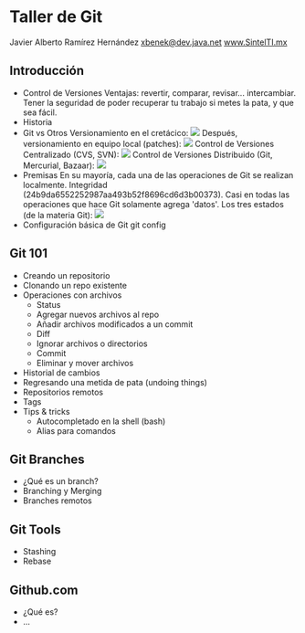 Taller de Git
=============

Javier Alberto Ramírez Hernández
<xbenek@dev.java.net>
www.SintelTI.mx

Introducción
------------

* Control de Versiones
  Ventajas: revertir, comparar, revisar... intercambiar.
  Tener la seguridad de poder recuperar tu trabajo si metes la pata, y que sea fácil.
* Historia
* Git vs Otros
  Versionamiento en el cretácico:
  ![](http://f.cl.ly/items/0h1r3e253Q3r013l222R/Captura%20de%20pantalla%202012-05-26%20a%20la(s)%2003.04.04.png)
  Después, versionamiento en equipo local (patches):
  ![](http://git-scm.com/figures/18333fig0101-tn.png)
  Control de Versiones Centralizado (CVS, SVN):
  ![](http://git-scm.com/figures/18333fig0102-tn.png)
  Control de Versiones Distribuido (Git, Mercurial, Bazaar):
  ![](http://git-scm.com/figures/18333fig0103-tn.png)
* Premisas
  En su mayoría, cada una de las operaciones de Git se realizan localmente.
  Integridad (24b9da6552252987aa493b52f8696cd6d3b00373).
  Casi en todas las operaciones que hace Git solamente agrega 'datos'.
  Los tres estados (de la materia Git):
  ![](http://git-scm.com/figures/18333fig0106-tn.png)
* Configuración básica de Git
  git config

Git 101
-------

* Creando un repositorio
* Clonando un repo existente
* Operaciones con archivos
    - Status
    - Agregar nuevos archivos al repo
    - Añadir archivos modificados a un commit
    - Diff
    - Ignorar archivos o directorios
    - Commit
    - Eliminar y mover archivos
* Historial de cambios
* Regresando una metida de pata (undoing things)
* Repositorios remotos
* Tags
* Tips & tricks
    - Autocompletado en la shell (bash)
    - Alias para comandos

Git Branches
------------

* ¿Qué es un branch?
* Branching y Merging
* Branches remotos

Git Tools
---------

* Stashing
* Rebase

Github.com
----------

* ¿Qué es?
* ...

